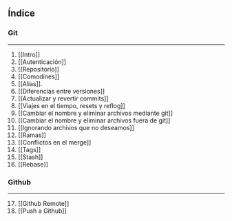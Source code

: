 ## Índice

### Git
***
1. [[Intro]]
2. [[Autenticación]]
3. [[Repositorio]]
4. [[Comodínes]]
5. [[Alias]].
6. [[Diferencias entre versiones]]
7. [[Actualizar y revertir commits]]
8. [[Viajes en el tiempo, resets y reflog]]
9. [[Cambiar el nombre y eliminar archivos mediante git]]
10. [[Cambiar el nombre y eliminar archivos fuera de git]]
11. [[Ignorando archivos que no deseamos]]
12. [[Ramas]]
13. [[Conflictos en el merge]]
14. [[Tags]]
15. [[Stash]]
16. [[Rebase]]

### Github
*** 
17. [[Github Remote]]
18. [[Push a Github]]

